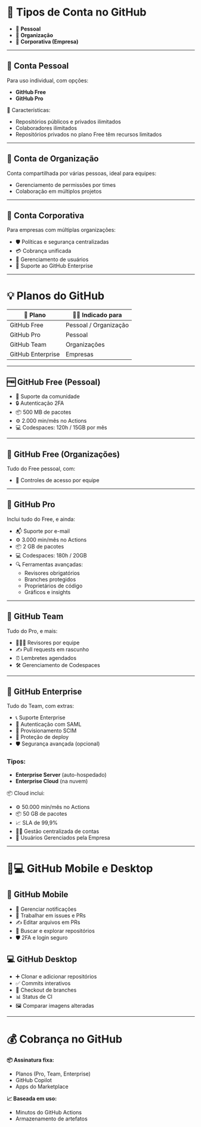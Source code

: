 
# 🧾 **Tipos de Conta no GitHub**
- 👤 **Pessoal**
- 🏢 **Organização**
- 🏦 **Corporativa (Empresa)**

---

## 👤 **Conta Pessoal**
Para uso individual, com opções:
- **GitHub Free**  
- **GitHub Pro**

📌 Características:
- Repositórios públicos e privados ilimitados  
- Colaboradores ilimitados  
- Repositórios privados no plano Free têm recursos limitados

---

## 🏢 **Conta de Organização**
Conta compartilhada por várias pessoas, ideal para equipes:

- Gerenciamento de permissões por times  
- Colaboração em múltiplos projetos

---

## 🏦 **Conta Corporativa**
Para empresas com múltiplas organizações:

- 🛡️ Políticas e segurança centralizadas  
- 💳 Cobrança unificada  
- 👥 Gerenciamento de usuários  
- 🔐 Suporte ao GitHub Enterprise

---

# 💡 **Planos do GitHub**

| 💼 Plano               | 🧑‍💻 Indicado para        |
|----------------------|-------------------------|
| GitHub Free           | Pessoal / Organização    |
| GitHub Pro            | Pessoal                  |
| GitHub Team           | Organizações             |
| GitHub Enterprise     | Empresas                 |

---

## 🆓 **GitHub Free (Pessoal)**
- 👥 Suporte da comunidade  
- 🔒 Autenticação 2FA  
- 📦 500 MB de pacotes  
- ⚙️ 2.000 min/mês no Actions  
- 💻 Codespaces: 120h / 15GB por mês

---

## 🏢 **GitHub Free (Organizações)**
Tudo do Free pessoal, com:
- 👥 Controles de acesso por equipe

---

## 💎 **GitHub Pro**
Inclui tudo do Free, e ainda:
- 📬 Suporte por e-mail  
- ⚙️ 3.000 min/mês no Actions  
- 📦 2 GB de pacotes  
- 💻 Codespaces: 180h / 20GB  
- 🔍 Ferramentas avançadas:
  - Revisores obrigatórios  
  - Branches protegidos  
  - Proprietários de código  
  - Gráficos e insights

---

## 👥 **GitHub Team**
Tudo do Pro, e mais:
- 🧑‍🤝‍🧑 Revisores por equipe  
- ✍️ Pull requests em rascunho  
- ⏰ Lembretes agendados  
- 🛠️ Gerenciamento de Codespaces

---

## 🏢 **GitHub Enterprise**
Tudo do Team, com extras:
- 📞 Suporte Enterprise  
- 🔐 Autenticação com SAML  
- 👤 Provisionamento SCIM  
- 🚦 Proteção de deploy  
- 🛡️ Segurança avançada (opcional)  

### Tipos:
- **Enterprise Server** (auto-hospedado)  
- **Enterprise Cloud** (na nuvem)

📦 Cloud inclui:
- ⚙️ 50.000 min/mês no Actions  
- 📦 50 GB de pacotes  
- 📈 SLA de 99,9%  
- 🧑‍💼 Gestão centralizada de contas  
- 👥 Usuários Gerenciados pela Empresa

---

# 📱💻 **GitHub Mobile e Desktop**

## 📱 GitHub Mobile
- 🔔 Gerenciar notificações  
- 📝 Trabalhar em issues e PRs  
- ✍️ Editar arquivos em PRs  
- 🔎 Buscar e explorar repositórios  
- 🛡️ 2FA e login seguro

## 💻 GitHub Desktop
- ➕ Clonar e adicionar repositórios  
- ✅ Commits interativos  
- 🔁 Checkout de branches  
- 📊 Status de CI  
- 🖼️ Comparar imagens alteradas

---

# 💰 **Cobrança no GitHub**

**📦 Assinatura fixa:**
- Planos (Pro, Team, Enterprise)  
- GitHub Copilot  
- Apps do Marketplace

**📈 Baseada em uso:**
- Minutos do GitHub Actions  
- Armazenamento de artefatos  